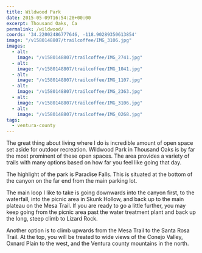 ```yaml
---
title: Wildwood Park
date: 2015-05-09T16:54:28+00:00
excerpt: Thousand Oaks, Ca
permalink: /wildwood/
coords: '34.22002486777646, -118.90289350613854'
image: "/v1580148807/trailcoffee/IMG_3106.jpg"
images:
  - alt: 
    image: "/v1580148807/trailcoffee/IMG_2741.jpg"
  - alt: 
    image: "/v1580148807/trailcoffee/IMG_1041.jpg"
  - alt: 
    image: "/v1580148807/trailcoffee/IMG_1107.jpg"
  - alt: 
    image: "/v1580148807/trailcoffee/IMG_2363.jpg"
  - alt: 
    image: "/v1580148807/trailcoffee/IMG_3106.jpg"
  - alt: 
    image: "/v1580148807/trailcoffee/IMG_0268.jpg"
tags:
  - ventura-county
---
```

The great thing about living where I do is incredible amount of open space set aside for outdoor recreation. Wildwood Park in Thousand Oaks is by far the most prominent of these open spaces. The area provides a variety of trails with many options based on how far you feel like going that day.

The highlight of the park is Paradise Falls. This is situated at the bottom of the canyon on the far end from the main parking lot.

The main loop I like to take is going downwards into the canyon first, to the waterfall, into the picnic area in Skunk Hollow, and back up to the main plateau on the Mesa Trail. If you are ready to go a little further, you may keep going from the picnic area past the water treatment plant and back up the long, steep climb to Lizard Rock.

Another option is to climb upwards from the Mesa Trail to the Santa Rosa Trail. At the top, you will be treated to wide views of the Conejo Valley, Oxnard Plain to the west, and the Ventura county mountains in the north.